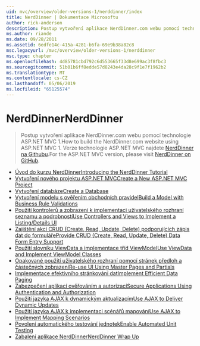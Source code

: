 ```yaml
---
uid: mvc/overview/older-versions-1/nerddinner/index
title: NerdDinner | Dokumentace Microsoftu
author: rick-anderson
description: Postup vytvoření aplikace NerdDinner.com webu pomocí technologie ASP.NET MVC 1. Verze technologie ASP.NET MVC 3 najdete na adrese nerddinner na Githubu.
ms.author: riande
ms.date: 09/28/2011
ms.assetid: 6edfe14c-415a-4281-b6fa-69e9b38a82c8
msc.legacyurl: /mvc/overview/older-versions-1/nerddinner
msc.type: chapter
ms.openlocfilehash: 4d85781cbd792c6d553665f33d8e699ac3f8fbc3
ms.sourcegitcommit: 51b01b6ff8edde57d8243e4da28c9f1e7f1962b2
ms.translationtype: MT
ms.contentlocale: cs-CZ
ms.lasthandoff: 05/06/2019
ms.locfileid: "65125574"
---
```

# <a name="nerddinner"></a><span data-ttu-id="27fb0-104">NerdDinner</span><span class="sxs-lookup"><span data-stu-id="27fb0-104">NerdDinner</span></span>

> <span data-ttu-id="27fb0-105">Postup vytvoření aplikace NerdDinner.com webu pomocí technologie ASP.NET MVC 1.</span><span class="sxs-lookup"><span data-stu-id="27fb0-105">How to build the NerdDinner.com website using ASP.NET MVC 1.</span></span> <span data-ttu-id="27fb0-106">Verze technologie ASP.NET MVC najdete [NerdDinner na Githubu](https://github.com/AspNetMVPSamples/NerdDinner).</span><span class="sxs-lookup"><span data-stu-id="27fb0-106">For the ASP.NET MVC version, please visit [NerdDinner on GitHub](https://github.com/AspNetMVPSamples/NerdDinner).</span></span>

- [<span data-ttu-id="27fb0-107">Úvod do kurzu NerdDinner</span><span class="sxs-lookup"><span data-stu-id="27fb0-107">Introducing the NerdDinner Tutorial</span></span>](introducing-the-nerddinner-tutorial.md)
- [<span data-ttu-id="27fb0-108">Vytvoření nového projektu ASP.NET MVC</span><span class="sxs-lookup"><span data-stu-id="27fb0-108">Create a New ASP.NET MVC Project</span></span>](create-a-new-aspnet-mvc-project.md)
- [<span data-ttu-id="27fb0-109">Vytvoření databáze</span><span class="sxs-lookup"><span data-stu-id="27fb0-109">Create a Database</span></span>](create-a-database.md)
- [<span data-ttu-id="27fb0-110">Vytvoření modelu s ověřením obchodních pravidel</span><span class="sxs-lookup"><span data-stu-id="27fb0-110">Build a Model with Business Rule Validations</span></span>](build-a-model-with-business-rule-validations.md)
- [<span data-ttu-id="27fb0-111">Použití kontrolerů a zobrazení k implementaci uživatelského rozhraní seznamu a podrobností</span><span class="sxs-lookup"><span data-stu-id="27fb0-111">Use Controllers and Views to Implement a Listing/Details UI</span></span>](use-controllers-and-views-to-implement-a-listingdetails-ui.md)
- [<span data-ttu-id="27fb0-112">Zajištění akcí CRUD (Create, Read, Update, Delete) podporujících zápis dat do formuláře</span><span class="sxs-lookup"><span data-stu-id="27fb0-112">Provide CRUD (Create, Read, Update, Delete) Data Form Entry Support</span></span>](provide-crud-create-read-update-delete-data-form-entry-support.md)
- [<span data-ttu-id="27fb0-113">Použití slovníku ViewData a implementace tříd ViewModel</span><span class="sxs-lookup"><span data-stu-id="27fb0-113">Use ViewData and Implement ViewModel Classes</span></span>](use-viewdata-and-implement-viewmodel-classes.md)
- [<span data-ttu-id="27fb0-114">Opakované použití uživatelského rozhraní pomocí stránek předloh a částečných zobrazení</span><span class="sxs-lookup"><span data-stu-id="27fb0-114">Re-use UI Using Master Pages and Partials</span></span>](re-use-ui-using-master-pages-and-partials.md)
- [<span data-ttu-id="27fb0-115">Implementace efektivního stránkování dat</span><span class="sxs-lookup"><span data-stu-id="27fb0-115">Implement Efficient Data Paging</span></span>](implement-efficient-data-paging.md)
- [<span data-ttu-id="27fb0-116">Zabezpečení aplikací ověřováním a autorizací</span><span class="sxs-lookup"><span data-stu-id="27fb0-116">Secure Applications Using Authentication and Authorization</span></span>](secure-applications-using-authentication-and-authorization.md)
- [<span data-ttu-id="27fb0-117">Použití jazyka AJAX k dynamickým aktualizacím</span><span class="sxs-lookup"><span data-stu-id="27fb0-117">Use AJAX to Deliver Dynamic Updates</span></span>](use-ajax-to-deliver-dynamic-updates.md)
- [<span data-ttu-id="27fb0-118">Použití jazyka AJAX k implementaci scénářů mapování</span><span class="sxs-lookup"><span data-stu-id="27fb0-118">Use AJAX to Implement Mapping Scenarios</span></span>](use-ajax-to-implement-mapping-scenarios.md)
- [<span data-ttu-id="27fb0-119">Povolení automatického testování jednotek</span><span class="sxs-lookup"><span data-stu-id="27fb0-119">Enable Automated Unit Testing</span></span>](enable-automated-unit-testing.md)
- [<span data-ttu-id="27fb0-120">Zabalení aplikace NerdDinner</span><span class="sxs-lookup"><span data-stu-id="27fb0-120">NerdDinner Wrap Up</span></span>](nerddinner-wrap-up.md)

